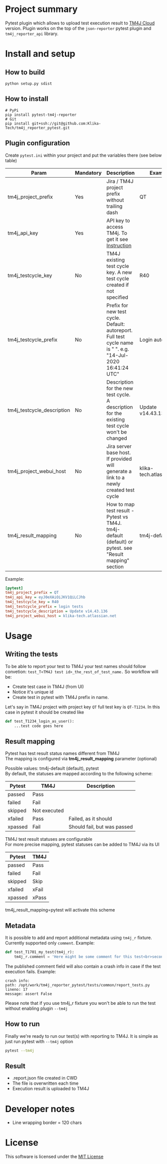 # Project summary
Pytest plugin which allows to upload test execution result to [TM4J Cloud](https://support.smartbear.com/tm4j-cloud/docs/index.html) version. Plugin works on the top of the `json-reporter` pytest plugin and `tm4j_reporter_api` library.


# Install and setup
## How to build
    python setup.py sdist

## How to install
    # PyPi
    pip install pytest-tm4j-reporter
    # Git
    pip install git+ssh://git@github.com:Klika-Tech/tm4j_reporter_pytest.git

## Plugin configuration

Create `pytest.ini` within your project and put the variables there (see below table)

| Param                      | Mandatory | Description                                                                                                                                            | Example                  |
|----------------------------|-----------|--------------------------------------------------------------------------------------------------------------------------------------------------------|--------------------------|
| tm4j_project_prefix        | Yes       | Jira / TM4J project prefix without trailing dash                                                                                                       | QT                       |
| tm4j_api_key               | Yes       | API key to access TM4j. To get it see  [Instruction](https://support.smartbear.com/tm4j-cloud/docs/api-and-test-automation/generating-access-keys.html)|                          |
| tm4j_testcycle_key         | No        | TM4J existing test cycle key. A new test cycle created if not specified                                                                                | R40                      |
| tm4j_testcycle_prefix      | No        | Prefix for new test cycle. Default: autoreport. Full test cycle name is "<prefix> <day-month-year hh:mm:ss UTC>". e.g. "14-Jul-2020 16:41:24 UTC"      | Login autotests          |
| tm4j_testcycle_description | No        | Description for the new test cycle. A description for the existing test cycle won't be changed                                                         | Update v14.43.136        |
| tm4j_project_webui_host    | No        | Jira server base host. If provided will generate a link to a newly created test cycle                                                                  | klika-tech.atlassian.net |
| tm4j_result_mapping        | No        | How to map test result - Pytest vs TM4J. tm4j-default (default) or pytest. see "Result mapping" section                                                | tm4j-default             |

Example:

```ini
[pytest]
tm4j_project_prefix = QT
tm4j_api_key = eyJ0eXAiOiJKV1QiLCJhb
tm4j_testcycle_key = R40
tm4j_testcycle_prefix = login tests
tm4j_testcycle_description = Update v14.43.136 
tm4j_project_webui_host = klika-tech.atlassian.net
```

# Usage

## Writing the tests
To be able to report your test to TM4J your test names should follow convetion: `test_T<TM4J test id>_the_rest_of_test_name.`
So workflow will be:
*  Create test case in TM4J (from UI)
*  Notice it's unique id
*  Create test in pytest with TM4J prefix in name.

Let's say in TM4J project with project key `QT` full test key is `QT-T1234`. In this case in pytest it should be created like

```python
def test_T1234_login_as_user():
    ...test code goes here
```

## Result mapping
Pytest has test result status names different from TM4J  
The mapping is configured via **tm4j_result_mapping** parameter (optional)  

Possible values: tm4j-default (default), pytest  
By default, the statuses are mapped according to the following scheme:  

 Pytest   | TM4J         | Description
 ---------|--------------|-------------
 passed   | Pass         | 
 failed   | Fail         |
 skipped  | Not executed |
 xfailed  | Pass         | Failed, as it should
 xpassed  | Fail         | Should fail, but was passed

TM4J test result statuses are configurable  
For more precise mapping, pytest statuses can be added to TM4J via its UI

 Pytest   | TM4J
 ---------|------
 passed   | Pass 
 failed   | Fail
 skipped  | Skip
 xfailed  | xFail
 xpassed  | xPass

tm4j_result_mapping=pytest will activate this scheme  

## Metadata
It is possible to add and report additional metadata using `tm4j_r` fixture. Currently supported only `comment`. Example:

```python
def test_T1701_my_test(tm4j_r):
    tm4j_r.comment = 'Here might be some comment for this test<br>second line here<br>third line here'
```

The published comment field will also contain a crash info in case if the test execution fails. Example:
```text
crash info:
path: /opt/work/tm4j_reporter_pytest/tests/common/report_tests.py
lineno: 17
message: assert False
```
Please note that if you use tm4j_r fixture you won't be able to run the test without enabling plugin `--tm4j`

## How to run
Finally we're ready to run our test(s) with reporting to TM4J. It is simple as just run pytest with `--tm4j` option

```bash
pytest --tm4j
```

## Result
* .report.json file created in CWD
* The file is overwritten each time
* Execution result is uploaded to TM4J

# Developer notes
* Line wrapping border = 120 chars

# License
This software is licensed under the [MIT License](http://en.wikipedia.org/wiki/MIT_License)
